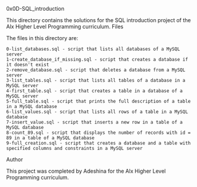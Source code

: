 0x0D-SQL_introduction

This directory contains the solutions for the SQL introduction project of the Alx Higher Level Programming curriculum.
Files

The files in this directory are:

    0-list_databases.sql - script that lists all databases of a MySQL server
    1-create_database_if_missing.sql - script that creates a database if it doesn't exist
    2-remove_database.sql - script that deletes a database from a MySQL server
    3-list_tables.sql - script that lists all tables of a database in a MySQL server
    4-first_table.sql - script that creates a table in a database of a MySQL server
    5-full_table.sql - script that prints the full description of a table in a MySQL database
    6-list_values.sql - script that lists all rows of a table in a MySQL database
    7-insert_value.sql - script that inserts a new row in a table of a MySQL database
    8-count_89.sql - script that displays the number of records with id = 89 in a table of a MySQL database
    9-full_creation.sql - script that creates a database and a table with specified columns and constraints in a MySQL server

Author

This project was completed by Adeshina for the Alx Higher Level Programming curriculum.

